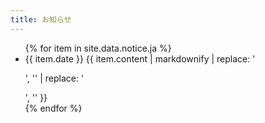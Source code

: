 ```yaml
---
title: お知らせ
---
```


<ul>
  {% for item in site.data.notice.ja %}
    <li>
      <span class="notice-date">{{ item.date }}</span>
      {{ item.content | markdownify | replace: '<p>', '' | replace: '</p>', '' }}
    </li>
  {% endfor %}
</ul>
